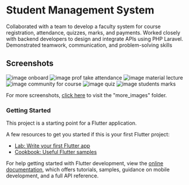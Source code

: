 # Student Management System

Collaborated with a team to develop a faculty system for course registration, attendance, quizzes, marks, and 
payments.
Worked closely with backend developers to design and integrate APIs using PHP Laravel.
Demonstrated teamwork, communication, and problem-solving skills
## Screenshots
![image](https://github.com/Omaar-Mohamed/faculty_management_flutter/assets/102541769/2b1515d8-bc9f-4792-a312-cb4225046977)
onboard
![image](https://github.com/Omaar-Mohamed/faculty_management_flutter/assets/102541769/71b572b9-4b79-483f-857b-8c6932dcc7c4)
prof take attendance
![image](https://github.com/Omaar-Mohamed/faculty_management_flutter/assets/102541769/309274c7-7217-438d-82fd-d0aeb22b8666)
material lecture
![image](https://github.com/Omaar-Mohamed/faculty_management_flutter/assets/102541769/a7c27359-7d27-458e-9e6a-27860fa66256)
community for course
![image](https://github.com/Omaar-Mohamed/faculty_management_flutter/assets/102541769/8c5153b6-122b-4f78-9a71-cb10f5d72260)
quiz
![image](https://github.com/Omaar-Mohamed/faculty_management_flutter/assets/102541769/0481880a-0210-4d6c-afe9-04bca5730234)
students marks

For more screenshots, [click here](https://www.upwork.com/freelancers/~01e96689c0e553d93f?p=1676334968421072896) to visit the "more_images" folder.




### Getting Started

This project is a starting point for a Flutter application.

A few resources to get you started if this is your first Flutter project:

- [Lab: Write your first Flutter app](https://docs.flutter.dev/get-started/codelab)
- [Cookbook: Useful Flutter samples](https://docs.flutter.dev/cookbook)

For help getting started with Flutter development, view the
[online documentation](https://docs.flutter.dev/), which offers tutorials,
samples, guidance on mobile development, and a full API reference.
